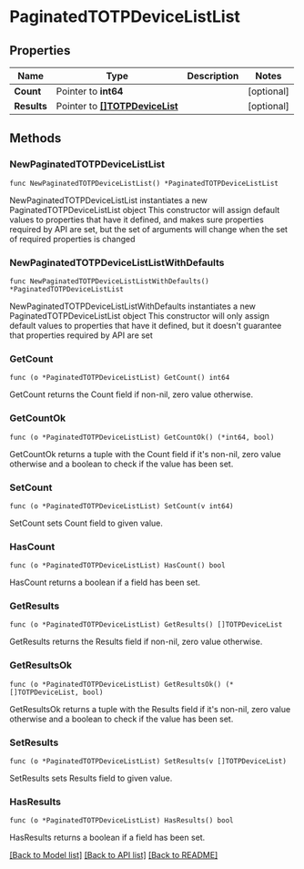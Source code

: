 # PaginatedTOTPDeviceListList

## Properties

Name | Type | Description | Notes
------------ | ------------- | ------------- | -------------
**Count** | Pointer to **int64** |  | [optional] 
**Results** | Pointer to [**[]TOTPDeviceList**](TOTPDeviceList.md) |  | [optional] 

## Methods

### NewPaginatedTOTPDeviceListList

`func NewPaginatedTOTPDeviceListList() *PaginatedTOTPDeviceListList`

NewPaginatedTOTPDeviceListList instantiates a new PaginatedTOTPDeviceListList object
This constructor will assign default values to properties that have it defined,
and makes sure properties required by API are set, but the set of arguments
will change when the set of required properties is changed

### NewPaginatedTOTPDeviceListListWithDefaults

`func NewPaginatedTOTPDeviceListListWithDefaults() *PaginatedTOTPDeviceListList`

NewPaginatedTOTPDeviceListListWithDefaults instantiates a new PaginatedTOTPDeviceListList object
This constructor will only assign default values to properties that have it defined,
but it doesn't guarantee that properties required by API are set

### GetCount

`func (o *PaginatedTOTPDeviceListList) GetCount() int64`

GetCount returns the Count field if non-nil, zero value otherwise.

### GetCountOk

`func (o *PaginatedTOTPDeviceListList) GetCountOk() (*int64, bool)`

GetCountOk returns a tuple with the Count field if it's non-nil, zero value otherwise
and a boolean to check if the value has been set.

### SetCount

`func (o *PaginatedTOTPDeviceListList) SetCount(v int64)`

SetCount sets Count field to given value.

### HasCount

`func (o *PaginatedTOTPDeviceListList) HasCount() bool`

HasCount returns a boolean if a field has been set.

### GetResults

`func (o *PaginatedTOTPDeviceListList) GetResults() []TOTPDeviceList`

GetResults returns the Results field if non-nil, zero value otherwise.

### GetResultsOk

`func (o *PaginatedTOTPDeviceListList) GetResultsOk() (*[]TOTPDeviceList, bool)`

GetResultsOk returns a tuple with the Results field if it's non-nil, zero value otherwise
and a boolean to check if the value has been set.

### SetResults

`func (o *PaginatedTOTPDeviceListList) SetResults(v []TOTPDeviceList)`

SetResults sets Results field to given value.

### HasResults

`func (o *PaginatedTOTPDeviceListList) HasResults() bool`

HasResults returns a boolean if a field has been set.


[[Back to Model list]](../README.md#documentation-for-models) [[Back to API list]](../README.md#documentation-for-api-endpoints) [[Back to README]](../README.md)


